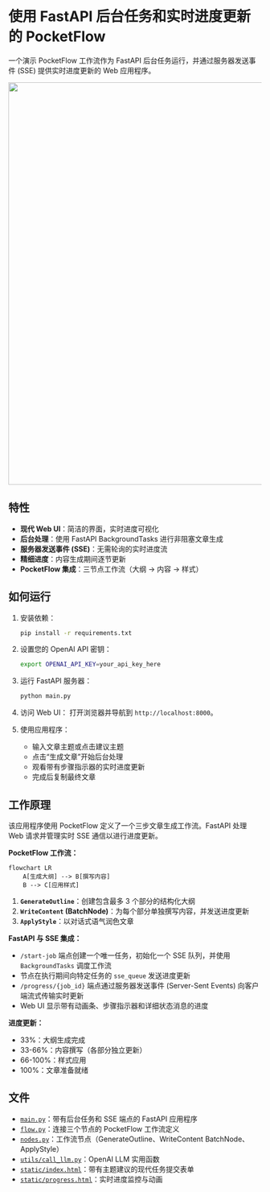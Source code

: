 # 使用 FastAPI 后台任务和实时进度更新的 PocketFlow

一个演示 PocketFlow 工作流作为 FastAPI 后台任务运行，并通过服务器发送事件 (SSE) 提供实时进度更新的 Web 应用程序。

<p align="center">
  <img 
    src="./assets/banner.png" width="800"
  />
</p>

## 特性

- **现代 Web UI**：简洁的界面，实时进度可视化
- **后台处理**：使用 FastAPI BackgroundTasks 进行非阻塞文章生成
- **服务器发送事件 (SSE)**：无需轮询的实时进度流
- **精细进度**：内容生成期间逐节更新
- **PocketFlow 集成**：三节点工作流（大纲 → 内容 → 样式）

## 如何运行

1. 安装依赖：
   ```bash
   pip install -r requirements.txt
   ```

2. 设置您的 OpenAI API 密钥：
   ```bash
   export OPENAI_API_KEY=your_api_key_here
   ```

3. 运行 FastAPI 服务器：
   ```bash
   python main.py
   ```

4. 访问 Web UI：
   打开浏览器并导航到 `http://localhost:8000`。

5. 使用应用程序：
   - 输入文章主题或点击建议主题
   - 点击“生成文章”开始后台处理
   - 观看带有步骤指示器的实时进度更新
   - 完成后复制最终文章

## 工作原理

该应用程序使用 PocketFlow 定义了一个三步文章生成工作流。FastAPI 处理 Web 请求并管理实时 SSE 通信以进行进度更新。

**PocketFlow 工作流：**

```mermaid
flowchart LR
    A[生成大纲] --> B[撰写内容]
    B --> C[应用样式]
```

1. **`GenerateOutline`**：创建包含最多 3 个部分的结构化大纲
2. **`WriteContent` (BatchNode)**：为每个部分单独撰写内容，并发送进度更新
3. **`ApplyStyle`**：以对话式语气润色文章

**FastAPI 与 SSE 集成：**

- `/start-job` 端点创建一个唯一任务，初始化一个 SSE 队列，并使用 `BackgroundTasks` 调度工作流
- 节点在执行期间向特定任务的 `sse_queue` 发送进度更新
- `/progress/{job_id}` 端点通过服务器发送事件 (Server-Sent Events) 向客户端流式传输实时更新
- Web UI 显示带有动画条、步骤指示器和详细状态消息的进度

**进度更新：**
- 33%：大纲生成完成
- 33-66%：内容撰写（各部分独立更新）
- 66-100%：样式应用
- 100%：文章准备就绪

## 文件

- [`main.py`](./main.py)：带有后台任务和 SSE 端点的 FastAPI 应用程序
- [`flow.py`](./flow.py)：连接三个节点的 PocketFlow 工作流定义
- [`nodes.py`](./nodes.py)：工作流节点（GenerateOutline、WriteContent BatchNode、ApplyStyle）
- [`utils/call_llm.py`](./utils/call_llm.py)：OpenAI LLM 实用函数
- [`static/index.html`](./static/index.html)：带有主题建议的现代任务提交表单
- [`static/progress.html`](./static/progress.html)：实时进度监控与动画